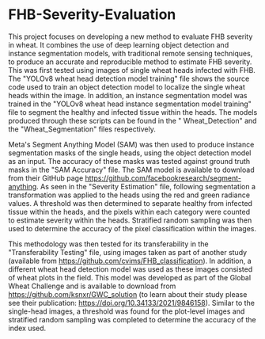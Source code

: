# FHB-Severity-Evaluation

This project focuses on developing a new method to evaluate FHB severity in wheat. It combines the use of deep learning object detection and instance segmentation models, with traditional remote sensing techniques, to produce an accurate and reproducible method to estimate FHB severity. This was first tested using images of single wheat heads infected with FHB. The "YOLOv8 wheat head detection model training" file shows the source code used to train an object detection model to localize the single wheat heads within the image. In addition, an instance segmentation model was trained in the "YOLOv8 wheat head instance segmentation model training" file to segment the healthy and infected tissue within the heads. The models produced through these scripts can be found in the " Wheat_Detection" and the "Wheat_Segmentation" files respectively. 

Meta's Segment Anything Model (SAM) was then used to produce instance segmentation masks of the single heads, using the object detection model as an input. The accuracy of these masks was tested against ground truth masks in the "SAM Accuracy" file. The SAM model is available to download from their GitHub page https://github.com/facebookresearch/segment-anything. As seen in the "Severity Estimation" file, following segmentation a transformation was applied to the heads using the red and green radiance values. A threshold was then determined to separate healthy from infected tissue within the heads, and the pixels within each category were counted to estimate severity within the heads. Stratified random sampling was then used to determine the accuracy of the pixel classification within the images. 

This methodology was then tested for its transferability in the "Transferability Testing" file, using images taken as part of another study (available from https://github.com/cvims/FHB_classification). In addition, a different wheat head detection model was used as these images consisted of wheat plots in the field. This model was developed as part of the Global Wheat Challenge and is available to download from https://github.com/ksnxr/GWC_solution (to learn about their study please see their publication: https://doi.org/10.34133/2021/9846158). Similar to the single-head images, a threshold was found for the plot-level images and stratified random sampling was completed to determine the accuracy of the index used. 
